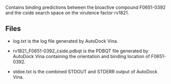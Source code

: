 Contains binding predictions between the bioactive compound F0651-0392 and the cside search space on the virulence factor rv1821.

## Files

- log.txt is the log file generated by AutoDock Vina.

- rv1821_F0651-0392_cside.pdbqt is the PDBQT file generated by AutoDock Vina containing the orientation and binding location of F0651-0392.

- stdoe.txt is the combined STDOUT and STDERR output of AutoDock Vina.

